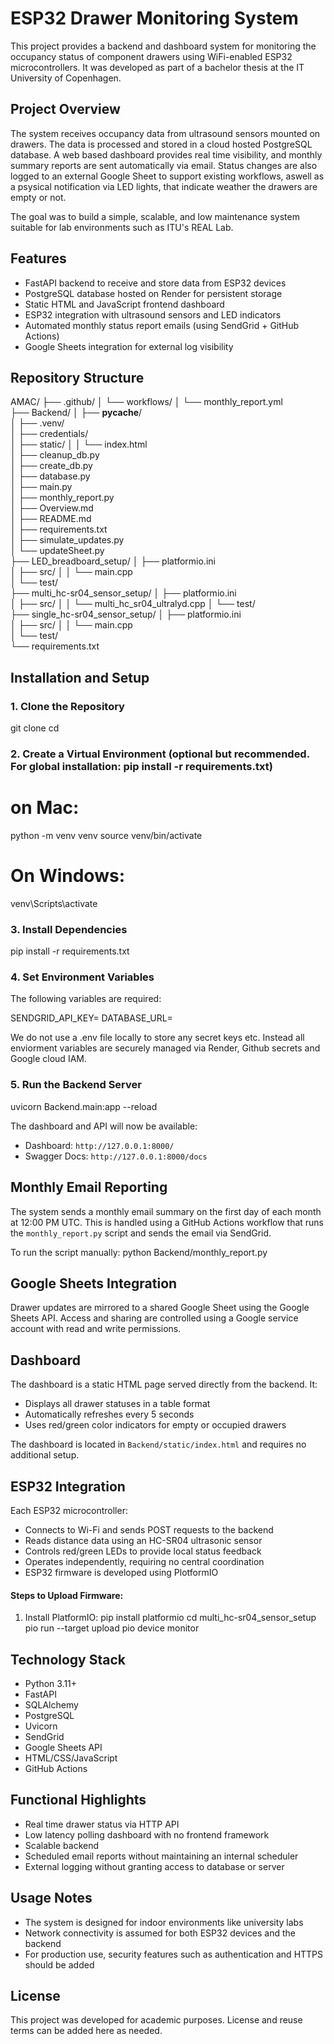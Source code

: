 # ESP32 Drawer Monitoring System
This project provides a backend and dashboard system for monitoring the occupancy status of component drawers using WiFi-enabled ESP32 microcontrollers. It was developed as part of a bachelor thesis at the IT University of Copenhagen.

## Project Overview

The system receives occupancy data from ultrasound sensors mounted on drawers. The data is processed and stored in a cloud hosted PostgreSQL database. A web based dashboard provides real time visibility, and monthly summary reports are sent automatically via email. Status changes are also logged to an external Google Sheet to support existing workflows, aswell as a psysical notification via LED lights, that indicate weather the drawers are empty or not.

The goal was to build a simple, scalable, and low maintenance system suitable for lab environments such as ITU's REAL Lab.

## Features

- FastAPI backend to receive and store data from ESP32 devices
- PostgreSQL database hosted on Render for persistent storage
- Static HTML and JavaScript frontend dashboard
- ESP32 integration with ultrasound sensors and LED indicators
- Automated monthly status report emails (using SendGrid + GitHub Actions)
- Google Sheets integration for external log visibility

## Repository Structure

AMAC/
├── .github/
│   └── workflows/
│       └── monthly_report.yml       
├── Backend/
│   ├── __pycache__/                 
│   ├── .venv/                       
│   ├── credentials/                 
│   ├── static/
│   │   └── index.html               
│   ├── cleanup_db.py                
│   ├── create_db.py                 
│   ├── database.py                  
│   ├── main.py                      
│   ├── monthly_report.py            
│   ├── Overview.md                  
│   ├── README.md                    
│   ├── requirements.txt             
│   ├── simulate_updates.py          
│   └── updateSheet.py               
├── LED_breadboard_setup/
│   ├── platformio.ini               
│   ├── src/
│   │   └── main.cpp                 
│   └── test/                        
├── multi_hc-sr04_sensor_setup/
│   ├── platformio.ini               
│   ├── src/
│   │   └── multi_hc_sr04_ultralyd.cpp 
│   └── test/                        
├── single_hc-sr04_sensor_setup/
│   ├── platformio.ini               
│   ├── src/
│   │   └── main.cpp                 
│   └── test/                        
└── requirements.txt                 


## Installation and Setup

### 1. Clone the Repository

git clone <repo url>
cd <cd repo folder>


### 2. Create a Virtual Environment (optional but recommended. For global installation: pip install -r requirements.txt)

# on Mac: 
python -m venv venv
source venv/bin/activate 
# On Windows: 
venv\Scripts\activate

### 3. Install Dependencies
pip install -r requirements.txt


### 4. Set Environment Variables
The following variables are required:

SENDGRID_API_KEY=<api-key>
DATABASE_URL=<postgresql-database-url>


We do not use a .env file locally to store any secret keys etc. Instead all enviorment variables are securely managed via Render, Github secrets and Google cloud IAM. 

### 5. Run the Backend Server

uvicorn Backend.main:app --reload

The dashboard and API will now be available:
- Dashboard: `http://127.0.0.1:8000/`
- Swagger Docs: `http://127.0.0.1:8000/docs`

## Monthly Email Reporting

The system sends a monthly email summary on the first day of each month at 12:00 PM UTC. This is handled using a GitHub Actions workflow that runs the `monthly_report.py` script and sends the email via SendGrid.

To run the script manually:
python Backend/monthly_report.py


## Google Sheets Integration

Drawer updates are mirrored to a shared Google Sheet using the Google Sheets API.
Access and sharing are controlled using a Google service account with read and write permissions.

## Dashboard

The dashboard is a static HTML page served directly from the backend. It:

- Displays all drawer statuses in a table format
- Automatically refreshes every 5 seconds
- Uses red/green color indicators for empty or occupied drawers

The dashboard is located in `Backend/static/index.html` and requires no additional setup.

## ESP32 Integration

Each ESP32 microcontroller:

- Connects to Wi-Fi and sends POST requests to the backend
- Reads distance data using an HC-SR04 ultrasonic sensor
- Controls red/green LEDs to provide local status feedback
- Operates independently, requiring no central coordination
- ESP32 firmware is developed using PlotformIO 

#### Steps to Upload Firmware:
1. Install PlatformIO:
   pip install platformio
   cd multi_hc-sr04_sensor_setup
   pio run --target upload
   pio device monitor

## Technology Stack

- Python 3.11+
- FastAPI
- SQLAlchemy
- PostgreSQL
- Uvicorn
- SendGrid
- Google Sheets API
- HTML/CSS/JavaScript
- GitHub Actions

## Functional Highlights

- Real time drawer status via HTTP API
- Low latency polling dashboard with no frontend framework
- Scalable backend
- Scheduled email reports without maintaining an internal scheduler
- External logging without granting access to database or server

## Usage Notes

- The system is designed for indoor environments like university labs
- Network connectivity is assumed for both ESP32 devices and the backend
- For production use, security features such as authentication and HTTPS should be added

## License

This project was developed for academic purposes. License and reuse terms can be added here as needed.

<!-- This README file was developed to document the ESP32 Drawer Monitoring System. -->
<!-- We have used AI, specifically OpenAI's ChatGPT, to assist with refining the structure, -->
<!-- improving readability, including comments, and ensuring consistency in the documentation. -->
<!-- All content complies with ITU's instructions regarding Generative AI. -->